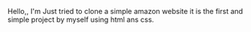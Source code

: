 Hello,,
I'm Just tried to clone a simple amazon website 
it is the first  and simple project by myself using html ans css.
